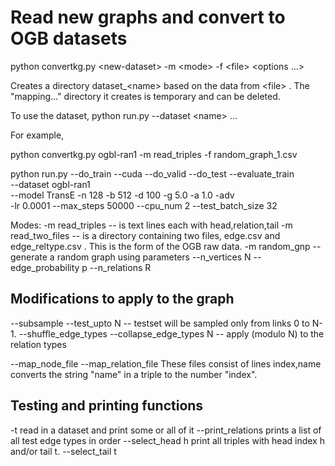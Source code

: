 # Read new graphs and convert to OGB datasets


python convertkg.py \<new-dataset\> -m \<mode\> -f \<file\> \<options ...\>

Creates a directory dataset_\<name\> based on the data from \<file\> .
The "mapping..." directory it creates is temporary and can be deleted.

To use the dataset,
python run.py --dataset \<name\> ...

For example,

python convertkg.py ogbl-ran1 -m read_triples -f random_graph_1.csv

python run.py --do_train --cuda --do_valid --do_test --evaluate_train \
  --dataset ogbl-ran1 \
  --model TransE -n 128 -b 512 -d 100 -g 5.0 -a 1.0 -adv \
  -lr 0.0001 --max_steps 50000 --cpu_num 2 --test_batch_size 32 



Modes:
-m read_triples   -- <file> is text lines each with head,relation,tail 
-m read_two_files -- <file> is a directory containing two files,
   		     edge.csv and edge_reltype.csv .  This is the form of
		     the OGB raw data.
-m random_gnp	  -- generate a random graph using parameters
   		     --n_vertices N --edge_probability p --n_relations R

## Modifications to apply to the graph

--subsample <fraction>
--test_upto N     -- testset will be sampled only from links 0 to N-1.
--shuffle_edge_types <fraction> 
--collapse_edge_types N -- apply (modulo N) to the relation types

--map_node_file <dictfile>
--map_relation_file <dictfile>
		    These files consist of lines index,name
		    converts the string "name" in a triple to the number "index".

## Testing and printing functions

-t  	   read in a dataset and print some or all of it
	   --print_relations prints a list of all test edge types in order
	   --select_head h print all triples with head index h and/or tail t.
	   --select_tail t
